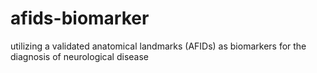 # afids-biomarker
utilizing a validated anatomical landmarks (AFIDs) as biomarkers for the diagnosis of neurological disease
